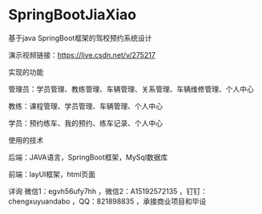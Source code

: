 # SpringBootJiaXiao
基于java SpringBoot框架的驾校预约系统设计

演示视频链接：https://live.csdn.net/v/275217

实现的功能

管理员：学员管理、教练管理、车辆管理、关系管理、车辆维修管理、个人中心

教练：课程管理、学员管理、车辆管理、个人中心

学员：预约练车、我的预约、练车记录、个人中心

使用的技术

后端：JAVA语言，SpringBoot框架，MySql数据库

前端：layUI框架，html页面

详询 微信1：egvh56ufy7hh ，微信2：A15192572135 ，钉钉：chengxuyuandabo ，QQ：821898835 ，承接商业项目和毕设
